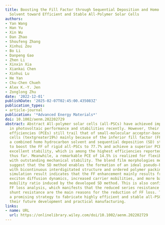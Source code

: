 ```yaml
---
title: Boosting the Fill Factor through Sequential Deposition and Homo Hydrocarbon
  Solvent toward Efficient and Stable All‐Polymer Solar Cells
authors:
- Yan Wang
- Han Yu
- Xin Wu
- Dan Zhao
- Shoufeng Zhang
- Xinhui Zou
- Bo Li
- Danpeng Gao
- Zhen Li
- Xinxin Xia
- Xiankai Chen
- Xinhui Lu
- He Yan
- Chu‐Chen Chueh
- Alex K.‐Y. Jen
- Zonglong Zhu
date: '2022-12-01'
publishDate: '2025-02-07T02:45:00.435083Z'
publication_types:
- article-journal
publication: '*Advanced Energy Materials*'
doi: 10.1002/aenm.202202729
abstract: Abstract All‐polymer solar cells (all‐PSCs) have achieved impressive progress
  in photovoltaic performance and stabilities recently. However, their power conversion
  efficiencies (PCEs) still trail that of small‐molecular acceptor‐based organic solar
  cells (textgreater19%) mainly because of the inferior fill factor (FF). Herein,
  a combined homo hydrocarbon solvent and sequential deposition (SD) strategy is presented
  to boost the FF of rigid all‐PSCs to 77.7% and achieve a superior PCE of 17.7% with
  excellent stability, which is among the highest efficiencies reported for all‐PSCs
  thus far. Meanwhile, a remarkable PCE of 14.5% is realized for flexible all‐PSCs
  with outstanding mechanical stability. The blend film morphologies measurements
  suggest that the SD method enables the formation of an ideal pseudo‐bilayer film
  with bicontinuous interdigitated structure and ordered polymer packing. The numerical
  simulation result indicates that the FF enhancement mainly results from the efficient
  exciton diffusion dynamics, increased carrier mobilities, and more balanced electron/hole
  mobility ratio induced by the developed SD method. This is also confirmed by the
  FF loss analysis, which manifests that the reduced series resistance and increased
  shunt resistance are the main reasons for the reduction of FF loss. This work provides
  a promising strategy to fabricate highly efficient and stable all‐PSCs to promote
  their future development and practical manufacturing.
links:
- name: URL
  url: https://onlinelibrary.wiley.com/doi/10.1002/aenm.202202729
---
```

